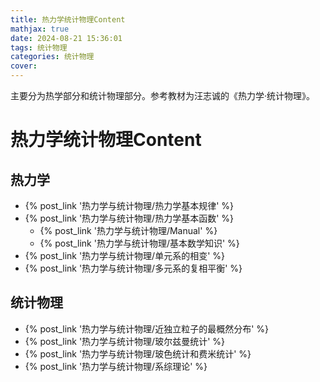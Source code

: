 ```yaml
---
title: 热力学统计物理Content
mathjax: true
date: 2024-08-21 15:36:01
tags: 统计物理
categories: 统计物理
cover:
---
```

主要分为热学部分和统计物理部分。参考教材为汪志诚的《热力学·统计物理》。

# 热力学统计物理Content

## 热力学
- {% post_link '热力学与统计物理/热力学基本规律' %}
- {% post_link '热力学与统计物理/热力学基本函数' %}
  - {% post_link '热力学与统计物理/Manual' %}
  - {% post_link '热力学与统计物理/基本数学知识' %}
- {% post_link '热力学与统计物理/单元系的相变' %}
- {% post_link '热力学与统计物理/多元系的复相平衡' %}


## 统计物理
- {% post_link '热力学与统计物理/近独立粒子的最概然分布' %}
- {% post_link '热力学与统计物理/玻尔兹曼统计' %}
- {% post_link '热力学与统计物理/玻色统计和费米统计' %}
- {% post_link '热力学与统计物理/系综理论' %}
